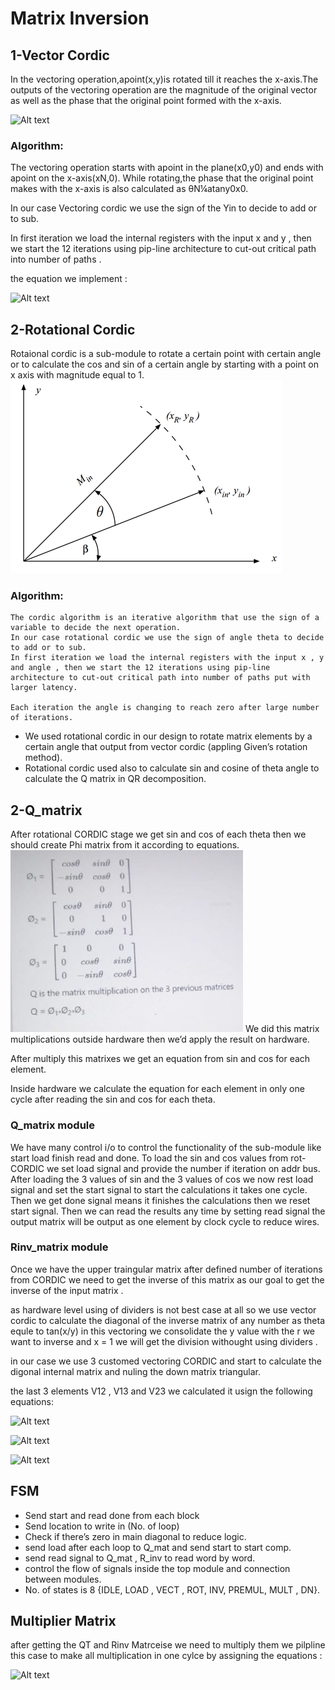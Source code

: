 # Matrix Inversion
## 1-Vector Cordic
In the vectoring operation,apoint(x,y)is rotated till it reaches the x-axis.The outputs of the vectoring operation are the magnitude of the original vector as well as the phase that the original point formed with the x-axis.

![Alt text](image-1.png)

### Algorithm:
The vectoring operation starts with apoint in the plane(x0,y0) and ends with apoint on the x-axis(xN,0). While rotating,the phase that the original point makes with the x-axis is also calculated as θN¼atany0x0.

In our case Vectoring cordic we use the sign of the Yin  to decide to add or to sub.

In first iteration we load the internal registers with the input x and y , then we start the 12 iterations using pip-line architecture to cut-out critical path into number of paths .

the equation we implement :

![Alt text](image-8.png) 

## 2-Rotational Cordic
Rotaional cordic is a sub-module to rotate a certain point with certain angle or to calculate the cos and sin of a certain angle by starting with a point on x axis with magnitude equal to 1.
![](2023-09-11-14-39-14.png)
### Algorithm:
	The cordic algorithm is an iterative algorithm that use the sign of a variable to decide the next operation.
	In our case rotational cordic we use the sign of angle theta to decide to add or to sub.
	In first iteration we load the internal registers with the input x , y and angle , then we start the 12 iterations using pip-line architecture to cut-out critical path into number of paths put with larger latency.

    Each iteration the angle is changing to reach zero after large number of iterations.
-	We used rotational cordic in our design to rotate matrix elements by a certain angle that output from vector cordic (appling Given’s rotation method).
-	Rotational cordic used also to calculate sin and cosine of theta angle to calculate the Q matrix in QR decomposition.
 ## 2-Q_matrix
 After rotational CORDIC stage we get sin and cos of each theta then we should create Phi matrix from it according to equations.
 ![](2023-09-11-14-52-47.png)
 We did this matrix multiplications outside hardware then we’d apply the result on hardware.

After multiply this matrixes we get an equation from sin and cos for each element.

Inside hardware we calculate the equation for each element in only one cycle after reading the sin and cos for each theta.
### Q_matrix module
We have many control i/o to control the functionality of the sub-module like start load finish read and done.
To load the sin and cos values from rot-CORDIC we set load signal and provide the number if iteration on addr bus.
After loading the 3 values of sin and the 3 values of cos we now rest load signal and set the start signal to start the calculations it takes one cycle.
Then we get done signal means it finishes the calculations then we reset start signal.
Then we can read the results any time by setting read signal the output matrix will be output as one element by clock cycle to reduce wires.
 
 ### Rinv_matrix module
 Once we have the upper traingular matrix after defined number of iterations from CORDIC we need to get the inverse of this matrix as our goal to get the inverse of the input matrix . 

 as hardware level using of dividers is not best case at all so we use vector cordic to calculate the diagonal of the  inverse matrix of any number as theta equle to tan(x/y) in this vectoring we consolidate the y value with the r we want to inverse and x  = 1 we will get the division withought using dividers .

 in our case we use 3 customed vectoring CORDIC and start to calculate the digonal  internal matrix and nuling the down matrix triangular. 

 the last 3 elements V12 , V13 and V23 we calculated it usign the following equations:

![Alt text](image-2.png)

![Alt text](image-4.png)

![Alt text](image-5.png)


## FSM
-	Send start and read done from each block
-	Send location to write in (No. of loop)
-	Check if there’s zero in main diagonal to reduce logic.
-	send load after each loop to Q_mat and send start to start comp.
-	send read signal to Q_mat , R_inv to read word by word.
- control the flow of signals inside the top module and connection between modules.
- No. of states is 8 {IDLE, LOAD , VECT , ROT, INV, PREMUL, MULT , DN}.
  
## Multiplier Matrix 

after getting the QT and Rinv Matrceise we need to multiply them we pilpline this case to make all multiplication in one cylce by assigning the equations :

![Alt text](image-6.png)

